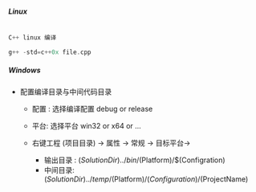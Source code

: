 ##### Linux

```go

C++ linux 编译

g++ -std=c++0x file.cpp

```



##### Windows 

+ 配置编译目录与中间代码目录

  + 配置 : 选择编译配置   debug or release

  + 平台: 选择平台 win32 or x64 or ...

  + 右键工程 (项目目录) -> 属性 -> 常规 -> 目标平台->

    + 输出目录 : $(SolutionDir)../bin/$(Platform)/$(Configration)
    + 中间目录:  $(SolutionDir)../temp/$(Platform)/$(Configuration)/$(ProjectName)

    





